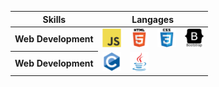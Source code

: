 <table>
  <thead>
    <th>Skills</th>
    <th colspan=6>Langages</th>
  </thead>
  <tr>
    <th>Web Development</th>
    <td>
        <img src="https://raw.githubusercontent.com/devicons/devicon/master/icons/javascript/javascript-original.svg" height="30" width="30">
    </td>
     <td>
        <img src="https://raw.githubusercontent.com/devicons/devicon/master/icons/html5/html5-original-wordmark.svg" height="30" width="30">
    </td>
    <td>
        <img src="https://raw.githubusercontent.com/devicons/devicon/master/icons/css3/css3-original-wordmark.svg" height="30" width="30">
    </td>
    <td>
        <img src="https://raw.githubusercontent.com/devicons/devicon/master/icons/bootstrap/bootstrap-plain-wordmark.svg" height="30" width="30">
    </td>
    
  </tr>
   <tr>
    <th>Web Development</th>
    <td>
        <img src="https://github.com/devicons/devicon/blob/master/icons/c/c-original.svg" height="30" width="30">
    </td>
     <td>
        <img src="    https://github.com/devicons/devicon/blob/master/icons/java/java-original.svg" height="30" width="30">
    </td>
  </tr>
</table>
